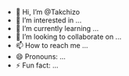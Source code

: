 - 👋 Hi, I’m @Takchizo
- 👀 I’m interested in ...
- 🌱 I’m currently learning ...
- 💞️ I’m looking to collaborate on ...
- 📫 How to reach me ...
- 😄 Pronouns: ...
- ⚡ Fun fact: ...

<!---
Takchizo/Takchizo is a ✨ special ✨ repository because its `README.md` (this file) appears on your GitHub profile.
You can click the Preview link to take a look at your changes.
--->
